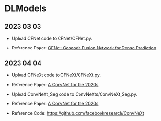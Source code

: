 # DLModels
## 2023 03 03
+ Upload CFNet code to CFNet/CFNet.py.

+ Reference Paper: [CFNet: Cascade Fusion Network for Dense Prediction](https://arxiv.org/abs/2302.06052)

## 2023 04 04
+ Upload CFNeXt code to CFNeXt/CFNeXt.py.
+ Reference Paper: [A ConvNet for the 2020s](https://arxiv.org/pdf/2201.03545.pdf)

+ Upload ConvNeXt_Seg code to ConvNeXts/ConvNeXt_Seg.py.
+ Reference Paper: [A ConvNet for the 2020s](https://arxiv.org/pdf/2201.03545.pdf)
+ Reference Code: https://github.com/facebookresearch/ConvNeXt
